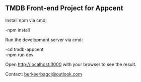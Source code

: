 ## TMDB Front-end Project for Appcent

Install npm via cmd;

-npm install

Run the development server via cmd:

-cd tmdb-appcent <br>
-npm run dev

Open [http://localhost:3000](http://localhost:3000) with your browser to see the result.

Contact: berkeerbagci@outlook.com

